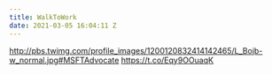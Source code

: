 ```yaml
---
title: WalkToWork
date: 2021-03-05 16:04:11 Z
---
```


 http://pbs.twimg.com/profile_images/1200120832414142465/L_Bojb-w_normal.jpg#MSFTAdvocate https://t.co/Eqy9OOuaqK